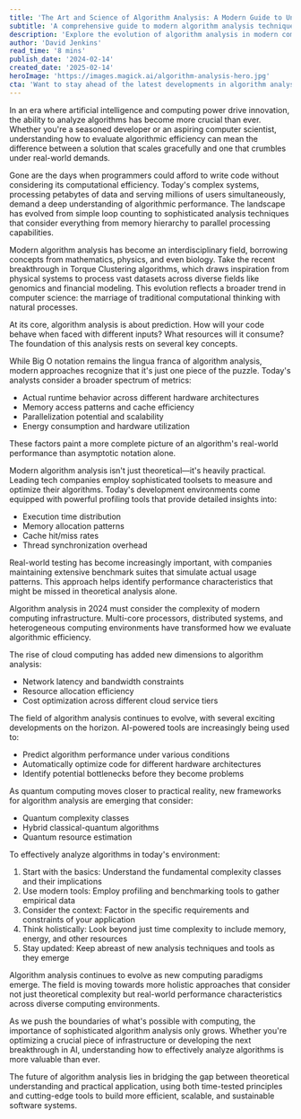 ```yaml
---
title: 'The Art and Science of Algorithm Analysis: A Modern Guide to Understanding Computational Efficiency'
subtitle: 'A comprehensive guide to modern algorithm analysis techniques and best practices'
description: 'Explore the evolution of algorithm analysis in modern computing, from theoretical foundations to practical applications. Learn how emerging technologies and methodologies are reshaping how we evaluate and optimize algorithmic performance in today''s complex computing environments.'
author: 'David Jenkins'
read_time: '8 mins'
publish_date: '2024-02-14'
created_date: '2025-02-14'
heroImage: 'https://images.magick.ai/algorithm-analysis-hero.jpg'
cta: 'Want to stay ahead of the latest developments in algorithm analysis and computational efficiency? Follow us on LinkedIn for regular insights, expert perspectives, and cutting-edge research in computer science.'
---
```


In an era where artificial intelligence and computing power drive innovation, the ability to analyze algorithms has become more crucial than ever. Whether you're a seasoned developer or an aspiring computer scientist, understanding how to evaluate algorithmic efficiency can mean the difference between a solution that scales gracefully and one that crumbles under real-world demands.

Gone are the days when programmers could afford to write code without considering its computational efficiency. Today's complex systems, processing petabytes of data and serving millions of users simultaneously, demand a deep understanding of algorithmic performance. The landscape has evolved from simple loop counting to sophisticated analysis techniques that consider everything from memory hierarchy to parallel processing capabilities.

Modern algorithm analysis has become an interdisciplinary field, borrowing concepts from mathematics, physics, and even biology. Take the recent breakthrough in Torque Clustering algorithms, which draws inspiration from physical systems to process vast datasets across diverse fields like genomics and financial modeling. This evolution reflects a broader trend in computer science: the marriage of traditional computational thinking with natural processes.

At its core, algorithm analysis is about prediction. How will your code behave when faced with different inputs? What resources will it consume? The foundation of this analysis rests on several key concepts.

While Big O notation remains the lingua franca of algorithm analysis, modern approaches recognize that it's just one piece of the puzzle. Today's analysts consider a broader spectrum of metrics:

- Actual runtime behavior across different hardware architectures
- Memory access patterns and cache efficiency
- Parallelization potential and scalability
- Energy consumption and hardware utilization

These factors paint a more complete picture of an algorithm's real-world performance than asymptotic notation alone.

Modern algorithm analysis isn't just theoretical—it's heavily practical. Leading tech companies employ sophisticated toolsets to measure and optimize their algorithms. Today's development environments come equipped with powerful profiling tools that provide detailed insights into:

- Execution time distribution
- Memory allocation patterns
- Cache hit/miss rates
- Thread synchronization overhead

Real-world testing has become increasingly important, with companies maintaining extensive benchmark suites that simulate actual usage patterns. This approach helps identify performance characteristics that might be missed in theoretical analysis alone.

Algorithm analysis in 2024 must consider the complexity of modern computing infrastructure. Multi-core processors, distributed systems, and heterogeneous computing environments have transformed how we evaluate algorithmic efficiency.

The rise of cloud computing has added new dimensions to algorithm analysis:

- Network latency and bandwidth constraints
- Resource allocation efficiency
- Cost optimization across different cloud service tiers

The field of algorithm analysis continues to evolve, with several exciting developments on the horizon. AI-powered tools are increasingly being used to:

- Predict algorithm performance under various conditions
- Automatically optimize code for different hardware architectures
- Identify potential bottlenecks before they become problems

As quantum computing moves closer to practical reality, new frameworks for algorithm analysis are emerging that consider:

- Quantum complexity classes
- Hybrid classical-quantum algorithms
- Quantum resource estimation

To effectively analyze algorithms in today's environment:

1. Start with the basics: Understand the fundamental complexity classes and their implications
2. Use modern tools: Employ profiling and benchmarking tools to gather empirical data
3. Consider the context: Factor in the specific requirements and constraints of your application
4. Think holistically: Look beyond just time complexity to include memory, energy, and other resources
5. Stay updated: Keep abreast of new analysis techniques and tools as they emerge

Algorithm analysis continues to evolve as new computing paradigms emerge. The field is moving towards more holistic approaches that consider not just theoretical complexity but real-world performance characteristics across diverse computing environments.

As we push the boundaries of what's possible with computing, the importance of sophisticated algorithm analysis only grows. Whether you're optimizing a crucial piece of infrastructure or developing the next breakthrough in AI, understanding how to effectively analyze algorithms is more valuable than ever.

The future of algorithm analysis lies in bridging the gap between theoretical understanding and practical application, using both time-tested principles and cutting-edge tools to build more efficient, scalable, and sustainable software systems.